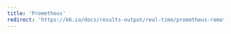 ```yaml
---
title: 'Prometheus'
redirect: 'https://k6.io/docs/results-output/real-time/prometheus-remote-write'
---
```

